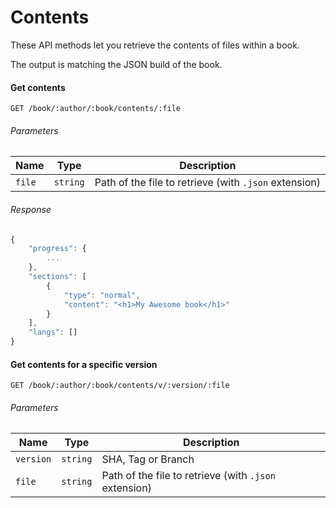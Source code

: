 # Contents

These API methods let you retrieve the contents of files within a book.

The output is matching the JSON build of the book.

#### Get contents


```
GET /book/:author/:book/contents/:file
```

###### Parameters

| Name | Type | Description |
| ---- | ---- | ----------- |
| `file` | `string` | Path of the file to retrieve (with `.json` extension) |


###### Response

```js
{
    "progress": {
        ...
    },
    "sections": [
        {
            "type": "normal",
            "content": "<h1>My Awesome book</h1>"
        }
    ],
    "langs": []
}
```

#### Get contents for a specific version

```
GET /book/:author/:book/contents/v/:version/:file
```

###### Parameters

| Name | Type | Description |
| ---- | ---- | ----------- |
| `version` | `string` | SHA, Tag or Branch |
| `file` | `string` | Path of the file to retrieve (with `.json` extension) |

